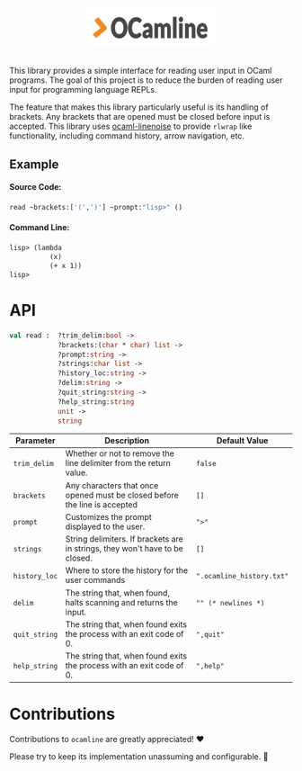# <p align="center"><img alt="ocamline" src="assets/ocamline.png" width = 45% /></p>

This library provides a simple interface for reading user input
in OCaml programs. The goal of this project is to reduce the
burden of reading user input for programming language REPLs.

The feature that makes this library particularly useful is its handling of
brackets. Any brackets that are opened must be closed before input is accepted.
This library uses [ocaml-linenoise](https://github.com/ocaml-community/ocaml-linenoise) to provide `rlwrap` like functionality, including
command history, arrow navigation, etc.


## Example

#### Source Code:
```ocaml
read ~brackets:['(',')'] ~prompt:"lisp>" ()
```
#### Command Line:
```
lisp> (lambda
          (x)
          (+ x 1))
lisp>
```


# API

```ocaml
val read :  ?trim_delim:bool ->
            ?brackets:(char * char) list ->
            ?prompt:string ->
            ?strings:char list ->
            ?history_loc:string ->
            ?delim:string ->
            ?quit_string:string ->
            ?help_string:string
            unit ->
            string
```
|Parameter|Description|Default Value|
|---|---|--|
|`trim_delim`|Whether or not to remove the line delimiter from the return value.|`false`|
|`brackets`| Any characters that once opened must be closed before the line is accepted|`[]`|
|`prompt`| Customizes the prompt displayed to the user.|`">"`|
|`strings`| String delimiters. If brackets are in strings, they won't have to be closed.|`[]`|
|`history_loc`|Where to store the history for the user commands|`".ocamline_history.txt"`|
|`delim`| The string that, when found, halts scanning and returns the input.|`"" (* newlines *)`|
|`quit_string`| The string that, when found exits the process with an exit code of 0.|`",quit"`|
|`help_string`| The string that, when found exits the process with an exit code of 0.|`",help"`|

# Contributions

Contributions to `ocamline` are greatly appreciated! ❤️

Please try to keep its implementation unassuming and configurable. 🙂
